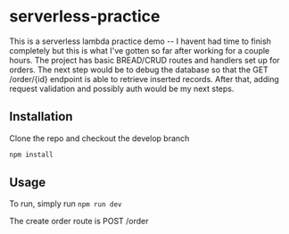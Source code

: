 # serverless-practice



This is a serverless lambda practice demo -- I havent had time to finish completely but this is what I've gotten so far after working for a couple hours. The project has basic BREAD/CRUD routes and handlers set up for orders. The next step would be to debug the database so that the GET /order/{id} endpoint is able to retrieve inserted records. After that, adding request validation and possibly auth would be my next steps.


## Installation

Clone the repo and checkout the develop branch

```bash
npm install
```

## Usage


To run, simply run ```npm run dev```

The create order route is POST /order


